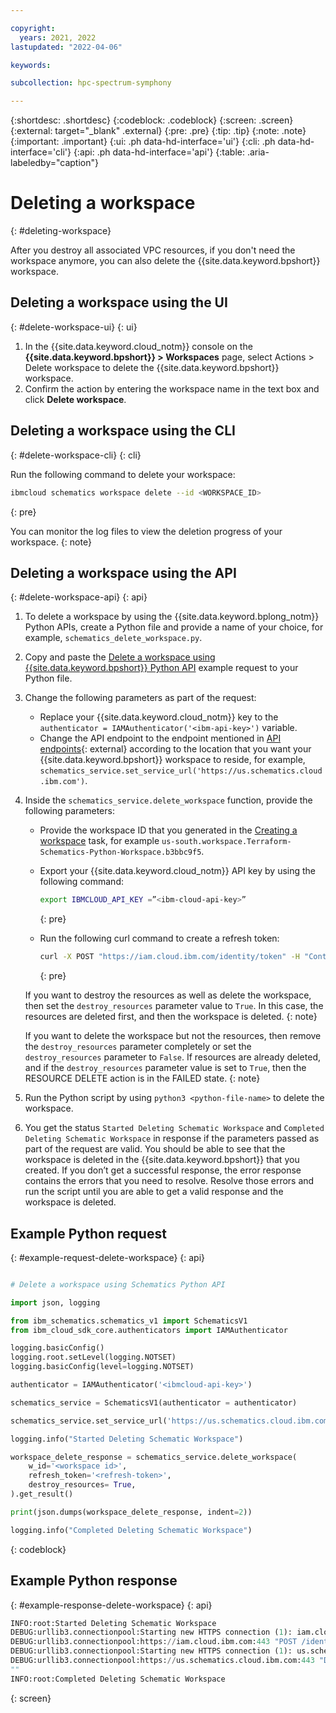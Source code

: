 ```yaml
---

copyright:
  years: 2021, 2022
lastupdated: "2022-04-06"

keywords: 

subcollection: hpc-spectrum-symphony

---
```


{:shortdesc: .shortdesc}
{:codeblock: .codeblock}
{:screen: .screen}
{:external: target="_blank" .external}
{:pre: .pre}
{:tip: .tip}
{:note: .note}
{:important: .important}
{:ui: .ph data-hd-interface='ui'}
{:cli: .ph data-hd-interface='cli'}
{:api: .ph data-hd-interface='api'}
{:table: .aria-labeledby="caption"}

# Deleting a workspace
{: #deleting-workspace}

After you destroy all associated VPC resources, if you don't need the workspace anymore, you can also delete the {{site.data.keyword.bpshort}} workspace.

## Deleting a workspace using the UI
{: #delete-workspace-ui}
{: ui}

1. In the {{site.data.keyword.cloud_notm}} console on the **{{site.data.keyword.bpshort}} > Workspaces** page, select Actions > Delete workspace to delete the {{site.data.keyword.bpshort}} workspace.
2. Confirm the action by entering the workspace name in the text box and click **Delete workspace**.

## Deleting a workspace using the CLI
{: #delete-workspace-cli}
{: cli}

Run the following command to delete your workspace:

```sh
ibmcloud schematics workspace delete --id <WORKSPACE_ID>
```
{: pre}

You can monitor the log files to view the deletion progress of your workspace.
{: note}

## Deleting a workspace using the API
{: #delete-workspace-api}
{: api}

1. To delete a workspace by using the {{site.data.keyword.bplong_notm}} Python APIs, create a Python file and provide a name of your choice, for example, `schematics_delete_workspace.py`.
2. Copy and paste the [Delete a workspace using {{site.data.keyword.bpshort}} Python API](/docs/hpc-spectrum-symphony?topic=hpc-spectrum-symphony-deleting-workspace&interface=api#example-request-delete-workspace) example request to your Python file.
3. Change the following parameters as part of the request: 
    * Replace your {{site.data.keyword.cloud_notm}} key to the `authenticator = IAMAuthenticator('<ibm-api-key>')` variable.
    * Change the API endpoint to the endpoint mentioned in [API endpoints](https://cloud.ibm.com/apidocs/schematics?code=python#api-endpoints){: external} according to the location that you want your {{site.data.keyword.bpshort}} workspace to reside, for example, `schematics_service.set_service_url('https://us.schematics.cloud.ibm.com')`.
4. Inside the `schematics_service.delete_workspace` function, provide the following parameters:
    * Provide the workspace ID that you generated in the [Creating a workspace](/docs/hpc-spectrum-symphony?topic=hpc-spectrum-symphony-creating-workspace&interface=api) task, for example `us-south.workspace.Terraform-Schematics-Python-Workspace.b3bbc9f5`.
    * Export your {{site.data.keyword.cloud_notm}} API key by using the following command:
        
        ```sh
        export IBMCLOUD_API_KEY =”<ibm-cloud-api-key>” 
        ```
        {: pre}

    * Run the following curl command to create a refresh token:
    
        ```sh
        curl -X POST "https://iam.cloud.ibm.com/identity/token" -H "Content-Type: application/x-www-form-urlencoded" -d "grant_type=urn:ibm:params:oauth:grant-type:apikey&apikey=$IBMCLOUD_API_KEY" -u bx:bx 
        ```
        {: pre}

    If you want to destroy the resources as well as delete the workspace, then set the `destroy_resources` parameter value to `True`. In this case, the resources are deleted first, and then the workspace is deleted.
    {: note}
    
    If you want to delete the workspace but not the resources, then remove the `destroy_resources` parameter completely or set the `destroy_resources` parameter to `False`. If resources are already deleted, and if the `destroy_resources` parameter value is set to `True`, then the RESOURCE DELETE action is in the FAILED state.
    {: note}

5. Run the Python script by using `python3 <python-file-name>` to delete the workspace.
6. You get the status `Started Deleting Schematic Workspace` and `Completed Deleting Schematic Workspace` in response if the parameters passed as part of the request are valid. You should be able to see that the workspace is deleted in the {{site.data.keyword.bpshort}} that you created. If you don’t get a successful response, the error response contains the errors that you need to resolve. Resolve those errors and run the script until you are able to get a valid response and the workspace is deleted.

## Example Python request
{: #example-request-delete-workspace}
{: api}

```python

# Delete a workspace using Schematics Python API

import json, logging

from ibm_schematics.schematics_v1 import SchematicsV1
from ibm_cloud_sdk_core.authenticators import IAMAuthenticator

logging.basicConfig()
logging.root.setLevel(logging.NOTSET)
logging.basicConfig(level=logging.NOTSET)

authenticator = IAMAuthenticator('<ibmcloud-api-key>')

schematics_service = SchematicsV1(authenticator = authenticator)

schematics_service.set_service_url('https://us.schematics.cloud.ibm.com')

logging.info("Started Deleting Schematic Workspace")

workspace_delete_response = schematics_service.delete_workspace(
    w_id='<workspace id>',
    refresh_token='<refresh-token>',
    destroy_resources= True,
).get_result()

print(json.dumps(workspace_delete_response, indent=2))

logging.info("Completed Deleting Schematic Workspace")
```
{: codeblock}

## Example Python response
{: #example-response-delete-workspace}
{: api}

```python
INFO:root:Started Deleting Schematic Workspace
DEBUG:urllib3.connectionpool:Starting new HTTPS connection (1): iam.cloud.ibm.com:443
DEBUG:urllib3.connectionpool:https://iam.cloud.ibm.com:443 "POST /identity/token HTTP/1.1" 200 987
DEBUG:urllib3.connectionpool:Starting new HTTPS connection (1): us.schematics.cloud.ibm.com:443
DEBUG:urllib3.connectionpool:https://us.schematics.cloud.ibm.com:443 "DELETE /v1/workspaces/us-south.workspace.Schematic-Sunil-Test-Workspace.5a4cbf11?destroy_resources=true HTTP/1.1" 200 2
""
INFO:root:Completed Deleting Schematic Workspace
```
{: screen}
